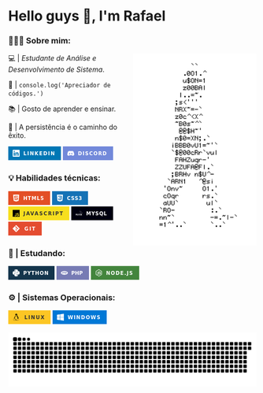<body>
<h1>Hello guys 👋​, I'm Rafael</h1>

### 👨🏽‍💻 Sobre mim:

<img src="/img/code.gif" width="250px" align="right">

💻 | _Estudante de Análise e Desenvolvimento de Sistema_.

🧢 | `console.log('Apreciador de códigos.')`

📚 | Gosto de aprender e ensinar.

🗿 | A persistência é o caminho do êxito.

[![image](img/linkedin.png)](https://www.linkedin.com/in/rafael-henrique-soares-de-freitas-2a667a23a/) [![image](img/discord.png)]()

### 💡 Habilidades técnicas:

[![image](img/html5.png)](https://www.w3schools.com/html/) [![image](img/css3.png)](https://www.w3schools.com/css/) [![image](img/javascript.png)](https://www.w3schools.com/js/default.asp) [![image](img/mysql.png)](https://www.w3schools.com/mysql/) [![image](img/git.png)]()

### 📝 | Estudando:

[![image](img/python.png)](https://www.w3schools.com/python/) [![image](img/php.png)](https://www.w3schools.com/php/) [![image](img/nodejs.png)](https://www.w3schools.com/nodejs/)

### ⚙️ | Sistemas Operacionais:

![image](img/linux.png) ![image](img/windows.png)

![Snake animation](https://github.com/soaresgg10/soaresgg10/blob/output/github-contribution-grid-snake.svg)

</body>
